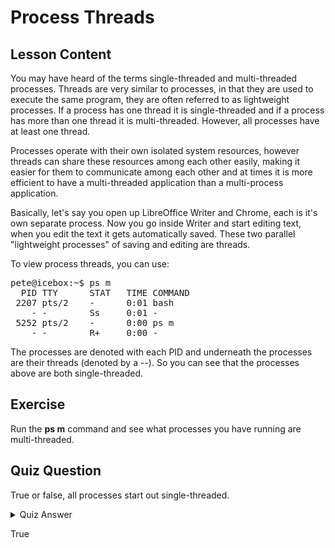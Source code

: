 # Process Threads

## Lesson Content

You may have heard of the terms single-threaded and multi-threaded processes. Threads are very similar to processes, in that they are used to execute the same program, they are often referred to as lightweight processes. If a process has one thread it is single-threaded and if a process has more than one thread it is multi-threaded. However, all processes have at least one thread. 

Processes operate with their own isolated system resources, however threads can share these resources among each other easily, making it easier for them to communicate among each other and at times it is more efficient to have a multi-threaded application than a multi-process application.

Basically, let's say you open up LibreOffice Writer and Chrome, each is it's own separate process. Now you go inside Writer and start editing text, when you edit the text it gets automatically saved. These two parallel "lightweight processes" of saving and editing are threads. 

To view process threads, you can use: 

<pre>
pete@icebox:~$ ps m
  PID TTY      STAT   TIME COMMAND
 2207 pts/2    -      0:01 bash
    - -        Ss     0:01 -
 5252 pts/2    -      0:00 ps m
    - -        R+     0:00 -
</pre>

The processes are denoted with each PID and underneath the processes are their threads (denoted by a --). So you can see that the processes above are both single-threaded.

## Exercise

Run the <b>ps m</b> command and see what processes you have running are multi-threaded.

## Quiz Question

True or false, all processes start out single-threaded.

<details>
    <summary>Quiz Answer</summary>
</details>

True
